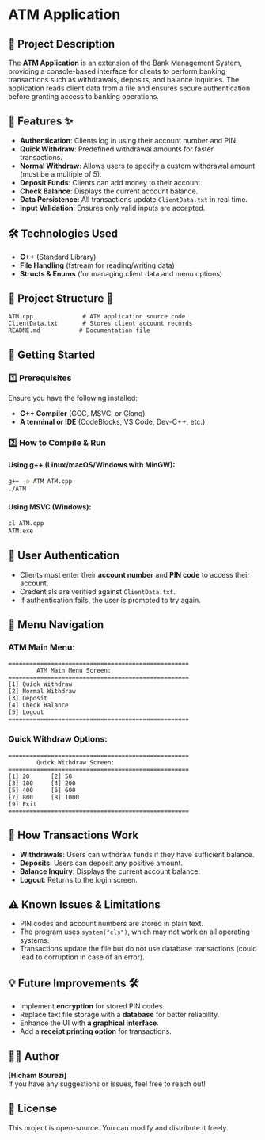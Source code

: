 # ATM Application

## 📌 Project Description

The **ATM Application** is an extension of the Bank Management System, providing a console-based interface for clients to perform banking transactions such as withdrawals, deposits, and balance inquiries. The application reads client data from a file and ensures secure authentication before granting access to banking operations.

## 🎯 Features ✨

- **Authentication**: Clients log in using their account number and PIN.
- **Quick Withdraw**: Predefined withdrawal amounts for faster transactions.
- **Normal Withdraw**: Allows users to specify a custom withdrawal amount (must be a multiple of 5).
- **Deposit Funds**: Clients can add money to their account.
- **Check Balance**: Displays the current account balance.
- **Data Persistence**: All transactions update `ClientData.txt` in real time.
- **Input Validation**: Ensures only valid inputs are accepted.

## 🛠️ Technologies Used

- **C++** (Standard Library)
- **File Handling** (fstream for reading/writing data)
- **Structs & Enums** (for managing client data and menu options)

## 📂 Project Structure 📌

```
ATM.cpp              # ATM application source code
ClientData.txt       # Stores client account records
README.md           # Documentation file
```

## 🚀 Getting Started

### 1️⃣ Prerequisites

Ensure you have the following installed:

- **C++ Compiler** (GCC, MSVC, or Clang)
- **A terminal or IDE** (CodeBlocks, VS Code, Dev-C++, etc.)

### 2️⃣ How to Compile & Run

#### Using g++ (Linux/macOS/Windows with MinGW):

```sh
g++ -o ATM ATM.cpp
./ATM
```

#### Using MSVC (Windows):

```sh
cl ATM.cpp
ATM.exe
```

## 🔑 User Authentication

- Clients must enter their **account number** and **PIN code** to access their account.
- Credentials are verified against `ClientData.txt`.
- If authentication fails, the user is prompted to try again.

## 📌 Menu Navigation

### ATM Main Menu:

```
===================================================
        ATM Main Menu Screen:
===================================================
[1] Quick Withdraw
[2] Normal Withdraw
[3] Deposit
[4] Check Balance
[5] Logout
===================================================
```

### Quick Withdraw Options:

```
===================================================
        Quick Withdraw Screen:
===================================================
[1] 20      [2] 50
[3] 100     [4] 200
[5] 400     [6] 600
[7] 800     [8] 1000
[9] Exit
===================================================
```

## 🏦 How Transactions Work

- **Withdrawals**: Users can withdraw funds if they have sufficient balance.
- **Deposits**: Users can deposit any positive amount.
- **Balance Inquiry**: Displays the current account balance.
- **Logout**: Returns to the login screen.

## ⚠️ Known Issues & Limitations

- PIN codes and account numbers are stored in plain text.
- The program uses `system("cls")`, which may not work on all operating systems.
- Transactions update the file but do not use database transactions (could lead to corruption in case of an error).

## 💡 Future Improvements 🛠️

- Implement **encryption** for stored PIN codes.
- Replace text file storage with a **database** for better reliability.
- Enhance the UI with **a graphical interface**.
- Add a **receipt printing option** for transactions.

## 👨‍💻 Author

**[Hicham Bourezi]**\
If you have any suggestions or issues, feel free to reach out!

## 📜 License

This project is open-source. You can modify and distribute it freely.


